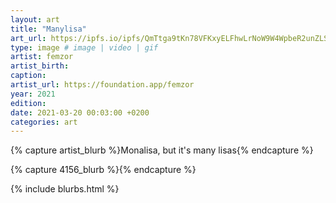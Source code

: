 ```yaml
---
layout: art
title: "Manylisa"
art_url: https://ipfs.io/ipfs/QmTtga9tKn78VFKxyELFhwLrNoW9W4WpbeR2unZLSLLXBm/nft.png
type: image # image | video | gif
artist: femzor
artist_birth: 
caption: 
artist_url: https://foundation.app/femzor
year: 2021
edition: 
date: 2021-03-20 00:03:00 +0200
categories: art
---
```



{% capture artist_blurb %}Monalisa, but it's many lisas{% endcapture %}

{% capture 4156_blurb %}{% endcapture %}


{% include blurbs.html %}
		